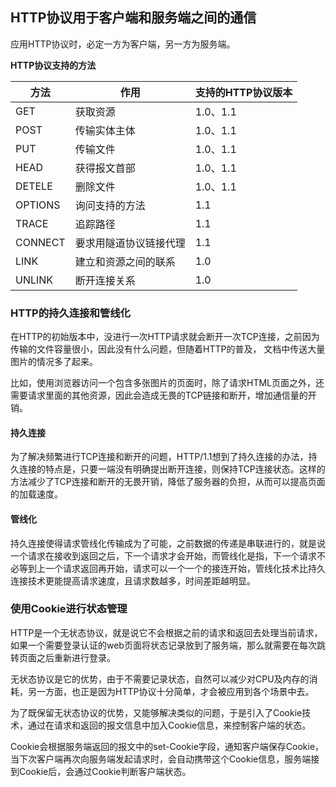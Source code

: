 
## HTTP协议用于客户端和服务端之间的通信

应用HTTP协议时，必定一方为客户端，另一方为服务端。
<!--more-->
**HTTP协议支持的方法**


| 方法      | 作用          | 支持的HTTP协议版本 |
| ------- | ----------- | ----------- |
| GET     | 获取资源        | 1.0、1.1     |
| POST    | 传输实体主体      | 1.0、1.1     |
| PUT     | 传输文件        | 1.0、1.1     |
| HEAD    | 获得报文首部      | 1.0、1.1     |
| DETELE  | 删除文件        | 1.0、1.1     |
| OPTIONS | 询问支持的方法     | 1.1         |
| TRACE   | 追踪路径        | 1.1         |
| CONNECT | 要求用隧道协议链接代理 | 1.1         |
| LINK    | 建立和资源之间的联系  | 1.0         |
| UNLINK  | 断开连接关系      | 1.0         |



### HTTP的持久连接和管线化

在HTTP的初始版本中，没进行一次HTTP请求就会断开一次TCP连接，之前因为传输的文件容量很小，因此没有什么问题，但随着HTTP的普及， 文档中传送大量图片的情况多了起来。

比如，使用浏览器访问一个包含多张图片的页面时，除了请求HTML页面之外，还需要请求里面的其他资源，因此会造成无畏的TCP链接和断开，增加通信量的开销。

#### 持久连接

为了解决频繁进行TCP连接和断开的问题，HTTP/1.1想到了持久连接的办法，持久连接的特点是，只要一端没有明确提出断开连接，则保持TCP连接状态。这样的方法减少了TCP连接和断开的无畏开销，降低了服务器的负担，从而可以提高页面的加载速度。

#### 管线化

持久连接使得请求管线化传输成为了可能，之前数据的传递是串联进行的，就是说一个请求在接收到返回之后，下一个请求才会开始，而管线化是指，下一个请求不必等到上一个请求返回再开始，请求可以一个一个的接连开始，管线化技术比持久连接技术更能提高请求速度，且请求数越多，时间差距越明显。

### 使用Cookie进行状态管理

HTTP是一个无状态协议，就是说它不会根据之前的请求和返回去处理当前请求，如果一个需要登录认证的web页面将状态记录放到了服务端，那么就需要在每次跳转页面之后重新进行登录。

无状态协议是它的优势，由于不需要记录状态，自然可以减少对CPU及内存的消耗，另一方面，也正是因为HTTP协议十分简单，才会被应用到各个场景中去。

为了既保留无状态协议的优势，又能够解决类似的问题，于是引入了Cookie技术，通过在请求和返回的报文信息中加入Cookie信息，来控制客户端的状态。

Cookie会根据服务端返回的报文中的set-Cookie字段，通知客户端保存Cookie，当下次客户端再次向服务端发起请求时，会自动携带这个Cookie信息，服务端接到Cookie后，会通过Cookie判断客户端状态。



